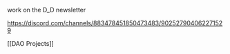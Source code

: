 work on the D_D newsletter

https://discord.com/channels/883478451850473483/902527904062271529

[[DAO Projects]]